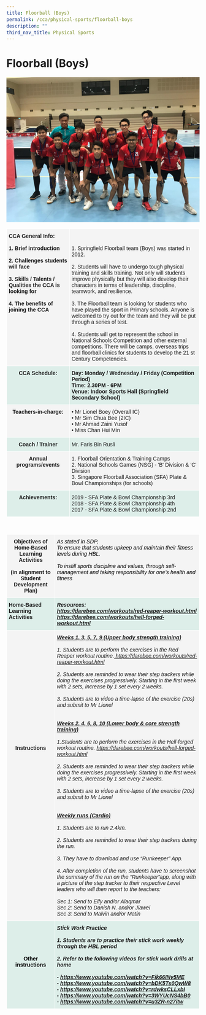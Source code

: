 ```yaml
---
title: Floorball (Boys)
permalink: /cca/physical-sports/floorball-boys
description: ""
third_nav_title: Physical Sports
---
```

# **Floorball (Boys)**

![](/images/WhatsApp%20Image%202020-10-20(4).jpeg)

<table style="border-collapse:collapse;border-spacing:0" class="tg"><thead><tr><th style="background-color:#F4F4F4;border-color:#ffffff;border-style:solid;border-width:1px;font-family:Arial, sans-serif;font-size:14px;font-weight:bold;overflow:hidden;padding:10px 5px;text-align:left;vertical-align:top;word-break:normal">CCA General Info:<br><br>1. Brief introduction<br><br>2. Challenges students will face<br><br><span style="background-color:initial">3. Skills / Talents / Qualities the CCA is looking for</span><br><br>4. The benefits of joining the CCA<br></th><th style="background-color:#F4F4F4;border-color:#ffffff;border-style:solid;border-width:1px;font-family:Arial, sans-serif;font-size:14px;font-weight:normal;overflow:hidden;padding:10px 5px;text-align:left;vertical-align:top;word-break:normal"><br><br>1. Springfield Floorball team (Boys) was started in 2012.<br><br>2. Students will have to undergo tough physical training and skills training. Not only will students improve physically but they will also develop their characters in terms of leadership, discipline, teamwork, and resilience.<br><br>3. The Floorball team is looking for students who have played the sport in Primary schools. Anyone is welcomed to try out for the team and they will be put through a series of test.<br><br>4. Students will get to represent the school in National Schools Competition and other external competitions. There will be camps, overseas trips and floorball clinics for students to develop the 21 st Century Competencies.</th></tr></thead><tbody><tr><td style="background-color:#DDEEE9;border-color:#ffffff;border-style:solid;border-width:1px;font-family:Arial, sans-serif;font-size:14px;font-weight:bold;overflow:hidden;padding:10px 5px;text-align:center;vertical-align:top;word-break:normal">CCA Schedule:<br></td><td style="background-color:#DDEEE9;border-color:#ffffff;border-style:solid;border-width:1px;font-family:Arial, sans-serif;font-size:14px;font-weight:bold;overflow:hidden;padding:10px 5px;text-align:left;vertical-align:top;word-break:normal">Day: Monday / Wednesday / Friday (Competition Period)<br>Time: 2.30PM - 6PM<br>Venue: Indoor Sports Hall (Springfield Secondary School)</td></tr><tr><td style="background-color:#F4F4F4;border-color:#ffffff;border-style:solid;border-width:1px;font-family:Arial, sans-serif;font-size:14px;font-weight:bold;overflow:hidden;padding:10px 5px;text-align:center;vertical-align:top;word-break:normal">Teachers-in-charge:</td><td style="background-color:#F4F4F4;border-color:#ffffff;border-style:solid;border-width:1px;font-family:Arial, sans-serif;font-size:14px;overflow:hidden;padding:10px 5px;text-align:left;vertical-align:top;word-break:normal">• Mr Lionel Boey (Overall IC)<br>• Mr Sim Chua Bee (2IC)<br>• Mr Ahmad Zaini Yusof<br>• Miss Chan Hui Min</td></tr><tr><td style="background-color:#DDEEE9;border-color:#ffffff;border-style:solid;border-width:1px;font-family:Arial, sans-serif;font-size:14px;font-weight:bold;overflow:hidden;padding:10px 5px;text-align:center;vertical-align:top;word-break:normal">Coach / Trainer<br></td><td style="background-color:#DDEEE9;border-color:#ffffff;border-style:solid;border-width:1px;font-family:Arial, sans-serif;font-size:14px;overflow:hidden;padding:10px 5px;text-align:left;vertical-align:top;word-break:normal">Mr. Faris Bin Rusli<br></td></tr><tr><td style="background-color:#F4F4F4;border-color:#ffffff;border-style:solid;border-width:1px;font-family:Arial, sans-serif;font-size:14px;font-weight:bold;overflow:hidden;padding:10px 5px;text-align:center;vertical-align:top;word-break:normal">Annual programs/events</td><td style="background-color:#F4F4F4;border-color:#ffffff;border-style:solid;border-width:1px;font-family:Arial, sans-serif;font-size:14px;overflow:hidden;padding:10px 5px;text-align:left;vertical-align:top;word-break:normal">1. Floorball Orientation &amp; Training Camps<br>2. National Schools Games (NSG) - 'B' Division &amp; 'C' Division<br>3. Singapore Floorball Association (SFA) Plate &amp; Bowl Championships (for schools)<br></td></tr><tr><td style="background-color:#DDEEE9;border-color:#ffffff;border-style:solid;border-width:1px;font-family:Arial, sans-serif;font-size:14px;font-weight:bold;overflow:hidden;padding:10px 5px;text-align:center;vertical-align:top;word-break:normal">Achievements:<br></td><td style="background-color:#DDEEE9;border-color:#ffffff;border-style:solid;border-width:1px;font-family:Arial, sans-serif;font-size:14px;overflow:hidden;padding:10px 5px;text-align:left;vertical-align:top;word-break:normal">2019 - SFA Plate &amp; Bowl Championship     3rd<br>2018 - SFA Plate &amp; Bowl Championship    4th<br>2017 - SFA Plate &amp; Bowl Championship    2nd</td></tr></tbody></table>

<br>

<table style="border-collapse:collapse;border-spacing:0" class="tg"><thead><tr><th style="background-color:#F4F4F4;border-color:#ffffff;border-style:solid;border-width:1px;font-family:Arial, sans-serif;font-size:14px;font-weight:bold;overflow:hidden;padding:10px 5px;text-align:center;vertical-align:top;word-break:normal">Objectives of Home-Based Learning Activities<br><br>(in alignment to Student Development Plan)</th><th style="background-color:#F4F4F4;border-color:#ffffff;border-style:solid;border-width:1px;font-family:Arial, sans-serif;font-size:14px;font-style:italic;font-weight:normal;overflow:hidden;padding:10px 5px;text-align:left;vertical-align:top;word-break:normal"><span style="color:black">As stated in SDP,</span><br><span style="color:black">To ensure that students upkeep and maintain their fitness levels during HBL.</span><br> <br><span style="color:black">To instill sports discipline and values, through self-management and taking responsibility for one’s health and fitness</span></th></tr></thead><tbody><tr><td style="background-color:#DDEEE9;border-color:#ffffff;border-style:solid;border-width:1px;font-family:Arial, sans-serif;font-size:14px;font-weight:bold;overflow:hidden;padding:10px 5px;text-align:left;vertical-align:top;word-break:normal">Home-Based Learning Activities<br></td><td style="background-color:#DDEEE9;border-color:#ffffff;border-style:solid;border-width:1px;font-family:Arial, sans-serif;font-size:14px;font-style:italic;font-weight:bold;overflow:hidden;padding:10px 5px;text-align:left;vertical-align:top;word-break:normal">Resources:<br><a href="https://darebee.com/workouts/red-reaper-workout.html">https://darebee.com/workouts/red-reaper-workout.html </a><a href="https://darebee.com/workouts/hell-forged-workout.html">https://darebee.com/workouts/hell-forged-workout.html</a></td></tr><tr><td style="background-color:#F4F4F4;border-color:#ffffff;border-style:solid;border-width:1px;font-family:Arial, sans-serif;font-size:14px;font-weight:bold;overflow:hidden;padding:10px 5px;text-align:center;vertical-align:top;word-break:normal"><br><br><br><br><br><br><br><br><br><br><br><br><br><br><br><br><br><br>Instructions</td><td style="background-color:#F4F4F4;border-color:#ffffff;border-style:solid;border-width:1px;font-family:Arial, sans-serif;font-size:14px;font-style:italic;overflow:hidden;padding:10px 5px;text-align:left;vertical-align:top;word-break:normal"><span style="font-weight:bold;font-style:italic;text-decoration:underline">Weeks 1, 3, 5, 7, 9 (Upper body strength training)</span><br><br>1. Students are to perform the exercises in the Red Reaper workout routine.<a href="https://springfieldsec.moe.edu.sg/cca/physical-sports/goog_1658908398" target="_blank" rel="noopener noreferrer"><span style="color:#BE9B30"> </span></a><a href="https://darebee.com/workouts/red-reaper-workout.html" target="_blank" rel="noopener noreferrer">https://darebee.com/workouts/red-reaper-workout.html</a><br><br>2. Students are reminded to wear their step trackers while doing the exercises progressively. Starting in the first week with 2 sets, increase by 1 set every 2 weeks.<br><br>3. Students are to video a time-lapse of the exercise (20s) and submit to Mr Lionel<br><br><br><span style="font-weight:bold;font-style:italic;text-decoration:underline">Weeks 2, 4, 6, 8, 10 (Lower body &amp; core strength training)</span><br><br>1.Students are to perform the exercises in the Hell-forged workout routine. <a href="https://darebee.com/workouts/hell-forged-workout.html" target="_blank" rel="noopener noreferrer">https://darebee.com/workouts/hell-forged-workout.html</a><br><br>2. Students are reminded to wear their step trackers while doing the exercises progressively. Starting in the first week with 2 sets, increase by 1 set every 2 weeks.<br><br>3. Students are to video a time-lapse of the exercise (20s) and submit to Mr Lionel<br><br><br><span style="font-weight:bold;text-decoration:underline">Weekly runs (Cardio)</span><br><br>1. <span style="font-style:italic">Students are to run 2.4km.</span><br><br>2. Students are reminded to wear their step trackers during the run.<br><br>3. They have to download and use “Runkeeper” App.<br><br>4. After completion of the run, students have to screenshot the summary of the run on the “Runkeeper”app, along with a picture of the step tracker to their respective Level leaders who will then report to the teachers:<br><br>Sec 1: Send to Elfy and/or Alaqmar<br>Sec 2: Send to Danish N. and/or Jiawei<br>Sec 3: Send to Malvin and/or Matin</td></tr><tr><td style="background-color:#DDEEE9;border-color:#ffffff;border-style:solid;border-width:1px;font-family:Arial, sans-serif;font-size:14px;font-weight:bold;overflow:hidden;padding:10px 5px;text-align:center;vertical-align:top;word-break:normal"><br><br><br><br><br><span style="color:#000">Other instructions</span></td><td style="background-color:#DDEEE9;border-color:#ffffff;border-style:solid;border-width:1px;font-family:Arial, sans-serif;font-size:14px;font-style:italic;font-weight:bold;overflow:hidden;padding:10px 5px;text-align:left;vertical-align:top;word-break:normal">Stick Work Practice<br><br>1. Students are to practice their stick work weekly through the HBL period<br><br>2. Refer to the following videos for stick work drills at home <br><br>- <a href="https://www.youtube.com/watch?v=Fik66INv5ME" target="_blank" rel="noopener noreferrer">https://www.youtube.com/watch?v=Fik66INv5ME</a><br>- <a href="https://www.youtube.com/watch?v=bDK5Ts0QwW8" target="_blank" rel="noopener noreferrer">https://www.youtube.com/watch?v=bDK5Ts0QwW8</a><br>- <a href="https://www.youtube.com/watch?v=rdwksCLLxbI" target="_blank" rel="noopener noreferrer">https://www.youtube.com/watch?v=rdwksCLLxbI</a><br>- <a href="https://www.youtube.com/watch?v=3WYUcNS4bB0" target="_blank" rel="noopener noreferrer">https://www.youtube.com/watch?v=3WYUcNS4bB0</a><br><span style="font-weight:normal;color:#000">- </span><a href="https://www.youtube.com/watch?v=u3ZR-n27itw" target="_blank" rel="noopener noreferrer">https://www.youtube.com/watch?v=u3ZR-n27itw</a></td></tr></tbody></table>

